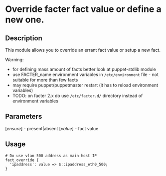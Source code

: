 # Override facter fact value or define a new one.

## Description
This module allows you to override an errant fact value or setup a new fact.

Warning:
- for defining mass amount of facts better look at puppet-stdlib module
- use FACTER_name environment variables in `/etc/environment` file - not suitable for more than few facts
- may require puppet/puppetmaster restart (it has to reload environment variables)
- TODO: on facter 2.x do use `/etc/facter.d/` directory instead of environment variables

## Parameters

  [*ensure*] - present|absent
  [*value*]  - fact value

## Usage

    # Do use vlan 500 address as main host IP
    fact_override {
      'ipaddress': value => $::ipaddress_eth0_500;
    }

